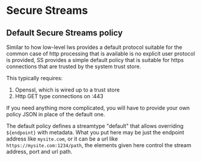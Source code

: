 # Secure Streams

## Default Secure Streams policy

Similar to how low-level lws provides a default protocol
suitable for the common case of http processing that is
available is no explicit user protocol is provided, SS
provides a simple default policy that is suitable for
https connections that are trusted by the system trust
store.

This typically requires:

 1) Openssl, which is wired up to a trust store
 2) Http GET type connections on :443

If you need anything more complicated, you will have to
provide your own policy JSON in place of the default one.

The default policy defines a streamtype "default" that
allows overriding `${endpoint}` with metadata.  What you
put here may be just the endpoint address like `mysite.com`,
or it can be a url like `https://mysite.com:1234/path`,
the elements given here control the stream address, port and
url path.

